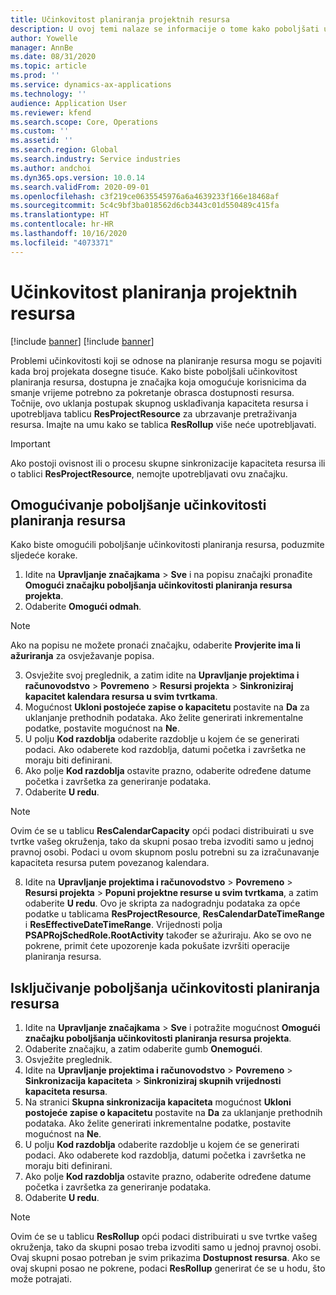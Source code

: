 ```yaml
---
title: Učinkovitost planiranja projektnih resursa
description: U ovoj temi nalaze se informacije o tome kako poboljšati učinkovitost planiranja resursa za velik broj projekata.
author: Yowelle
manager: AnnBe
ms.date: 08/31/2020
ms.topic: article
ms.prod: ''
ms.service: dynamics-ax-applications
ms.technology: ''
audience: Application User
ms.reviewer: kfend
ms.search.scope: Core, Operations
ms.custom: ''
ms.assetid: ''
ms.search.region: Global
ms.search.industry: Service industries
ms.author: andchoi
ms.dyn365.ops.version: 10.0.14
ms.search.validFrom: 2020-09-01
ms.openlocfilehash: c3f219ce0635545976a6a4639233f166e18468af
ms.sourcegitcommit: 5c4c9bf3ba018562d6cb3443c01d550489c415fa
ms.translationtype: HT
ms.contentlocale: hr-HR
ms.lasthandoff: 10/16/2020
ms.locfileid: "4073371"
---
```

# <a name="project-resource-scheduling-performance"></a>Učinkovitost planiranja projektnih resursa

[!include [banner](../includes/banner.md)]
[!include [banner](../includes/preview-banner.md)]


Problemi učinkovitosti koji se odnose na planiranje resursa mogu se pojaviti kada broj projekata dosegne tisuće. Kako biste poboljšali učinkovitost planiranja resursa, dostupna je značajka koja omogućuje korisnicima da smanje vrijeme potrebno za pokretanje obrasca dostupnosti resursa. Točnije, ovo uklanja postupak skupnog usklađivanja kapaciteta resursa i upotrebljava tablicu **ResProjectResource** za ubrzavanje pretraživanja resursa. Imajte na umu kako se tablica **ResRollup** više neće upotrebljavati.

> [!IMPORTANT]
> Ako postoji ovisnost ili o procesu skupne sinkronizacije kapaciteta resursa ili o tablici **ResProjectResource**, nemojte upotrebljavati ovu značajku.

## <a name="enable-resource-scheduling-performance-enhancement"></a>Omogućivanje poboljšanje učinkovitosti planiranja resursa
Kako biste omogućili poboljšanje učinkovitosti planiranja resursa, poduzmite sljedeće korake.

1. Idite na **Upravljanje značajkama** > **Sve** i na popisu značajki pronađite **Omogući značajku poboljšanja učinkovitosti planiranja resursa projekta**.
2. Odaberite **Omogući odmah**.

> [!NOTE]
> Ako na popisu ne možete pronaći značajku, odaberite **Provjerite ima li ažuriranja** za osvježavanje popisa.

3. Osvježite svoj preglednik, a zatim idite na **Upravljanje projektima i računovodstvo** > **Povremeno** > **Resursi projekta** > **Sinkroniziraj kapacitet kalendara resursa u svim tvrtkama**.
4. Mogućnost **Ukloni postojeće zapise o kapacitetu** postavite na **Da** za uklanjanje prethodnih podataka. Ako želite generirati inkrementalne podatke, postavite mogućnost na **Ne**.
5. U polju **Kod razdoblja** odaberite razdoblje u kojem će se generirati podaci. Ako odaberete kod razdoblja, datumi početka i završetka ne moraju biti definirani.
6. Ako polje **Kod razdoblja** ostavite prazno, odaberite određene datume početka i završetka za generiranje podataka.
7. Odaberite **U redu**.

 > [!NOTE]
 > Ovim će se u tablicu **ResCalendarCapacity** opći podaci distribuirati u sve tvrtke vašeg okruženja, tako da skupni posao treba izvoditi samo u jednoj pravnoj osobi. Podaci u ovom skupnom poslu potrebni su za izračunavanje kapaciteta resursa putem povezanog kalendara.

8. Idite na **Upravljanje projektima i računovodstvo** > **Povremeno** > **Resursi projekta** > **Popuni projektne resurse u svim tvrtkama**, a zatim odaberite **U redu**. Ovo je skripta za nadogradnju podataka za opće podatke u tablicama **ResProjectResource**, **ResCalendarDateTimeRange** i **ResEffectiveDateTimeRange**. Vrijednosti polja **PSAPRojSchedRole.RootActivity** također se ažuriraju. Ako se ovo ne pokrene, primit ćete upozorenje kada pokušate izvršiti operacije planiranja resursa.
 
## <a name="turn-off-resource-scheduling-performance-enhancement"></a>Isključivanje poboljšanja učinkovitosti planiranja resursa

1. Idite na **Upravljanje značajkama** > **Sve** i potražite mogućnost **Omogući značajku poboljšanja učinkovitosti planiranja resursa projekta**.
2. Odaberite značajku, a zatim odaberite gumb **Onemogući**.
3. Osvježite preglednik.
4. Idite na **Upravljanje projektima i računovodstvo** > **Povremeno** > **Sinkronizacija kapaciteta** > **Sinkroniziraj skupnih vrijednosti kapaciteta resursa**.
5. Na stranici **Skupna sinkronizacija kapaciteta** mogućnost **Ukloni postojeće zapise o kapacitetu** postavite na **Da** za uklanjanje prethodnih podataka. Ako želite generirati inkrementalne podatke, postavite mogućnost na **Ne**.
6. U polju **Kod razdoblja** odaberite razdoblje u kojem će se generirati podaci. Ako odaberete kod razdoblja, datumi početka i završetka ne moraju biti definirani.
7. Ako polje **Kod razdoblja** ostavite prazno, odaberite određene datume početka i završetka za generiranje podataka.
8. Odaberite **U redu**.

> [!NOTE]
> Ovim će se u tablicu **ResRollup** opći podaci distribuirati u sve tvrtke vašeg okruženja, tako da skupni posao treba izvoditi samo u jednoj pravnoj osobi. Ovaj skupni posao potreban je svim prikazima **Dostupnost resursa**. Ako se ovaj skupni posao ne pokrene, podaci **ResRollup** generirat će se u hodu, što može potrajati.
